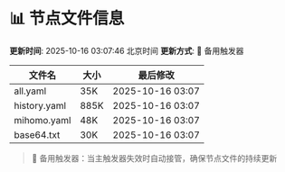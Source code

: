 # 📊 节点文件信息

**更新时间**: 2025-10-16 03:07:46 北京时间
**更新方式**: 🔄 备用触发器

| 文件名 | 大小 | 最后修改 |
|--------|------|----------|
| all.yaml | 35K | 2025-10-16 03:07 |
| history.yaml | 885K | 2025-10-16 03:07 |
| mihomo.yaml | 48K | 2025-10-16 03:07 |
| base64.txt | 30K | 2025-10-16 03:07 |

> 🔄 备用触发器：当主触发器失效时自动接管，确保节点文件的持续更新
